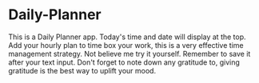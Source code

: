 # Daily-Planner
This is a Daily Planner app.
Today's time and date will display at the top.
Add your hourly plan to time box your work, this is a very effective time management strategy. Not believe me try it yourself.
Remember to save it after your text input. Don't forget to note down any gratitude to, giving gratitude is the best way to uplift your mood.



